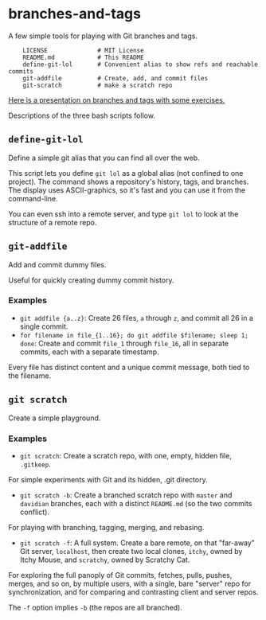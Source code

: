 # branches-and-tags

A few simple tools for playing with Git branches and tags.

        LICENSE              # MIT License
        README.md            # This README
        define-git-lol       # Convenient alias to show refs and reachable commits 
        git-addfile          # Create, add, and commit files
        git-scratch          # make a scratch repo
        
[Here is a presentation on branches and tags with some exercises.](https://docs.google.com/presentation/d/13yPOoZ7qSulqthG-8fv9Rb4UatTi3TQX2237zOU4q08/edit?usp=sharing)

Descriptions of the three bash scripts follow.

## `define-git-lol`

Define a simple git alias that you can find all over the web.

This script lets you define `git lol` as a global alias (not confined to one project).
The command shows a repository's history, tags, and branches.
The display uses ASCII-graphics, so it's fast and you can use it from the command-line.

You can even ssh into a remote server, and type `git lol`
to look at the structure of a remote repo. 

## `git-addfile`

Add and commit dummy files.

Useful for quickly creating dummy commit history.


### Examples

- `git addfile {a..z}`:
Create 26 files, `a` through `z`, and commit all 26 in a single commit.
- `for filename in file_{1..16}; do git addfile $filename; sleep 1; done`:
Create and commit `file_1` through `file_16`,
all in separate commits, each with a separate timestamp.

Every file has distinct content and a unique commit message, both tied to the filename.

## `git scratch`

Create a simple playground.

### Examples

- `git scratch`: Create a scratch repo, with one, empty, hidden file, `.gitkeep`.

For simple experiments with Git and its hidden, .git directory.

- `git scratch -b`: Create a branched scratch repo with `master` and `davidian` branches,
each with a distinct `README.md` (so the two commits conflict).

For playing with branching, tagging, merging, and rebasing.

- `git scratch -f`: A full system. Create a bare remote, on that "far-away" Git server, `localhost`,
then create two local clones, `itchy`, owned by Itchy Mouse, and `scratchy`, owned by Scratchy Cat.

For exploring the full panoply of Git commits, fetches, pulls, pushes, merges, and so on, by multiple users,
with a single, bare "server" repo for synchronization, and for comparing and contrasting client and server repos.

The `-f` option implies `-b` (the repos are all branched).
